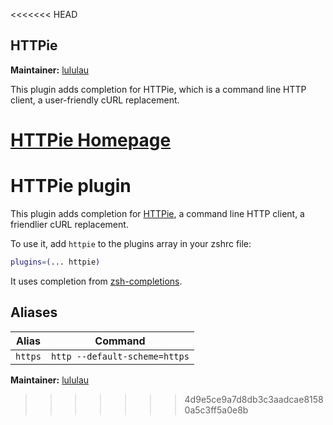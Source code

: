 <<<<<<< HEAD
## HTTPie
**Maintainer:** [lululau](https://github.com/lululau)

This plugin adds completion for HTTPie, which is a command line HTTP client, a user-friendly cURL replacement. 

[HTTPie Homepage](http://httpie.org)
=======
# HTTPie plugin

This plugin adds completion for [HTTPie](https://httpie.org), a command line HTTP
client, a friendlier cURL replacement.

To use it, add `httpie` to the plugins array in your zshrc file:

```zsh
plugins=(... httpie)
```

It uses completion from [zsh-completions](https://github.com/zsh-users/zsh-completions).

## Aliases

| Alias        | Command                                                          |
| ------------ | ---------------------------------------------------------------- |
| `https`      | `http --default-scheme=https`                                    |

**Maintainer:** [lululau](https://github.com/lululau)
>>>>>>> 4d9e5ce9a7d8db3c3aadcae81580a5c3ff5a0e8b
